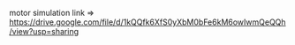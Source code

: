 motor simulation link => https://drive.google.com/file/d/1kQQfk6XfS0yXbM0bFe6kM6owIwmQeQQh/view?usp=sharing
